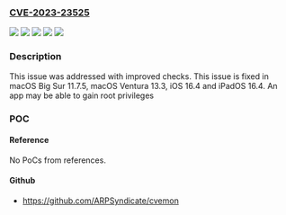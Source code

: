 ### [CVE-2023-23525](https://cve.mitre.org/cgi-bin/cvename.cgi?name=CVE-2023-23525)
![](https://img.shields.io/static/v1?label=Product&message=macOS&color=blue)
![](https://img.shields.io/static/v1?label=Version&message=%3C%2011.7%20&color=brighgreen)
![](https://img.shields.io/static/v1?label=Version&message=%3C%2013.3%20&color=brighgreen)
![](https://img.shields.io/static/v1?label=Version&message=%3C%2016.4%20&color=brighgreen)
![](https://img.shields.io/static/v1?label=Vulnerability&message=An%20app%20may%20be%20able%20to%20gain%20root%20privileges&color=brighgreen)

### Description

This issue was addressed with improved checks. This issue is fixed in macOS Big Sur 11.7.5, macOS Ventura 13.3, iOS 16.4 and iPadOS 16.4. An app may be able to gain root privileges

### POC

#### Reference
No PoCs from references.

#### Github
- https://github.com/ARPSyndicate/cvemon

